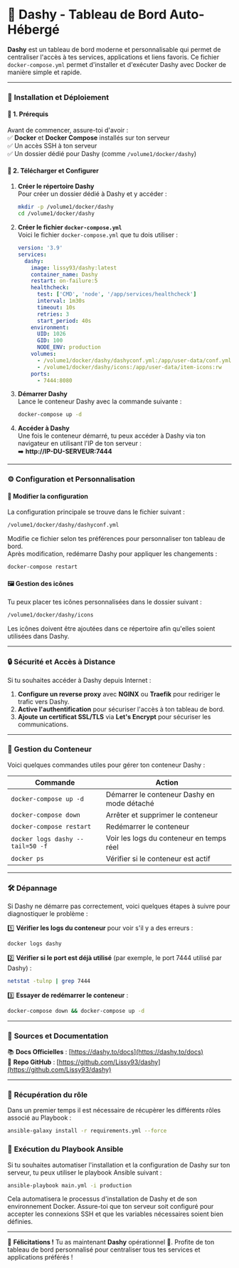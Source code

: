 
# 🚀 **Dashy - Tableau de Bord Auto-Hébergé**

**Dashy** est un tableau de bord moderne et personnalisable qui permet de centraliser l'accès à tes services, applications et liens favoris. Ce fichier `docker-compose.yml` permet d'installer et d'exécuter Dashy avec Docker de manière simple et rapide.

---

### 📌 **Installation et Déploiement**

#### 🔹 **1. Prérequis**  
Avant de commencer, assure-toi d'avoir :  
✅ **Docker** et **Docker Compose** installés sur ton serveur  
✅ Un accès SSH à ton serveur  
✅ Un dossier dédié pour Dashy (comme `/volume1/docker/dashy`)  

#### 🔹 **2. Télécharger et Configurer**  

1. **Créer le répertoire Dashy**  
   Pour créer un dossier dédié à Dashy et y accéder :  
   ```bash
   mkdir -p /volume1/docker/dashy
   cd /volume1/docker/dashy
   ```

2. **Créer le fichier `docker-compose.yml`**  
   Voici le fichier `docker-compose.yml` que tu dois utiliser :  
   ```yaml
   version: '3.9'
   services:
     dashy:
       image: lissy93/dashy:latest
       container_name: Dashy
       restart: on-failure:5
       healthcheck:
         test: ['CMD', 'node', '/app/services/healthcheck']
         interval: 1m30s
         timeout: 10s
         retries: 3
         start_period: 40s
       environment:
         UID: 1026
         GID: 100
         NODE_ENV: production
       volumes:
         - /volume1/docker/dashy/dashyconf.yml:/app/user-data/conf.yml
         - /volume1/docker/dashy/icons:/app/user-data/item-icons:rw
       ports:
         - 7444:8080
   ```

3. **Démarrer Dashy**  
   Lance le conteneur Dashy avec la commande suivante :  
   ```bash
   docker-compose up -d
   ```

4. **Accéder à Dashy**  
   Une fois le conteneur démarré, tu peux accéder à Dashy via ton navigateur en utilisant l'IP de ton serveur :  
   ➡️ **http://IP-DU-SERVEUR:7444**  

---

### ⚙️ **Configuration et Personnalisation**

#### 📝 **Modifier la configuration**  
La configuration principale se trouve dans le fichier suivant :  
```bash
/volume1/docker/dashy/dashyconf.yml
```
Modifie ce fichier selon tes préférences pour personnaliser ton tableau de bord.  
Après modification, redémarre Dashy pour appliquer les changements :  
```bash
docker-compose restart
```

#### 🖼 **Gestion des icônes**  
Tu peux placer tes icônes personnalisées dans le dossier suivant :  
```bash
/volume1/docker/dashy/icons
```
Les icônes doivent être ajoutées dans ce répertoire afin qu'elles soient utilisées dans Dashy.

---

### 🔒 **Sécurité et Accès à Distance**

Si tu souhaites accéder à Dashy depuis Internet :  
1. **Configure un reverse proxy** avec **NGINX** ou **Traefik** pour rediriger le trafic vers Dashy.  
2. **Active l'authentification** pour sécuriser l'accès à ton tableau de bord.  
3. **Ajoute un certificat SSL/TLS** via **Let's Encrypt** pour sécuriser les communications.

---

### 🚀 **Gestion du Conteneur**

Voici quelques commandes utiles pour gérer ton conteneur Dashy :

| Commande | Action |
|----------|--------|
| `docker-compose up -d` | Démarrer le conteneur Dashy en mode détaché |
| `docker-compose down` | Arrêter et supprimer le conteneur |
| `docker-compose restart` | Redémarrer le conteneur |
| `docker logs dashy --tail=50 -f` | Voir les logs du conteneur en temps réel |
| `docker ps` | Vérifier si le conteneur est actif |

---

### 🛠 **Dépannage**

Si Dashy ne démarre pas correctement, voici quelques étapes à suivre pour diagnostiquer le problème :  

1️⃣ **Vérifier les logs du conteneur** pour voir s'il y a des erreurs :  
   ```bash
   docker logs dashy
   ```

2️⃣ **Vérifier si le port est déjà utilisé** (par exemple, le port 7444 utilisé par Dashy) :  
   ```bash
   netstat -tulnp | grep 7444
   ```

3️⃣ **Essayer de redémarrer le conteneur** :  
   ```bash
   docker-compose down && docker-compose up -d
   ```

---

### 🐝 **Sources et Documentation**  
📚 **Docs Officielles** : [https://dashy.to/docs](https://dashy.to/docs)  
🐙 **Repo GitHub** : [https://github.com/Lissy93/dashy](https://github.com/Lissy93/dashy)  

---

### 🐝 **Récupération du rôle**  
Dans un premier temps il est nécessaire de récupèrer les différents rôles associé au Playbook :  
```bash
ansible-galaxy install -r requirements.yml --force
```

### 🐝 **Exécution du Playbook Ansible**

Si tu souhaites automatiser l'installation et la configuration de Dashy sur ton serveur, tu peux utiliser le playbook Ansible suivant :  
```bash
ansible-playbook main.yml -i production
```
Cela automatisera le processus d'installation de Dashy et de son environnement Docker. Assure-toi que ton serveur soit configuré pour accepter les connexions SSH et que les variables nécessaires soient bien définies.

---

🎉 **Félicitations !** Tu as maintenant **Dashy** opérationnel 🚀. Profite de ton tableau de bord personnalisé pour centraliser tous tes services et applications préférés !